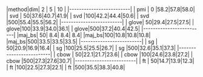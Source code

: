 
|method|dim|  2 |  5 | 10 |
|-------------------------|
|  pmi | 0 |58.2|57.8|58.0|
|  svd | 50|37.6|40.7|41.9|
|  svd |100|42.2|44.4|50.6|
|  svd |500|55.4|55.5|56.2|
|-------------------------|
| glove| 50|29.4|27.5|27.5|
| glove|100|33.9|34.0|36.1|
| glove|500|37.2|40.4|42.5|
|-------------------------|
|maj_bs| 50| 8.4| 8.4| 8.4|
|maj_bs|100|10.8|10.8|10.8|
|maj_bs|500|33.5|33.5|33.5|
|-------------------------|
|  sg  | 50|20.9|16.9|16.4|
|  sg  |100|25.5|25.5|26.7|
|  sg  |500|32.6|35.1|37.3|
|-------------------------|
| cbow | 50|22.1|21.7|23.6|
| cbow |100|24.6|23.8|27.2|
| cbow |500|27.3|27.6|30.7|
|-------------------------|
|  ft  | 50|14.7|13.9|12.3|
|  ft  |100|22.5|27.3|22.1|
|  ft  |500|35.5|38.3|40.8|

